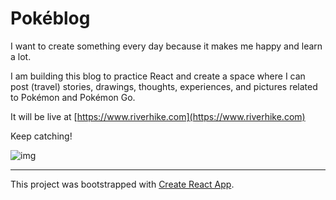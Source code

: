 # Pokéblog
I want to create something every day because it makes me happy and learn a lot.

I am building this blog to practice React and create a space where I can post (travel) stories, drawings, thoughts, experiences, and pictures related to Pokémon and Pokémon Go.

It will be live at [https://www.riverhike.com](https://www.riverhike.com)

Keep catching!

![img](https://upload.wikimedia.org/wikipedia/commons/5/53/Pok%C3%A9_Ball_icon.svg)

---

This project was bootstrapped with [Create React App](https://github.com/facebookincubator/create-react-app).